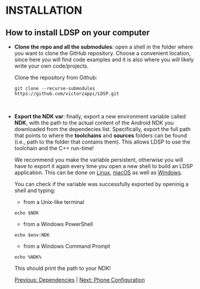 # INSTALLATION
## How to install LDSP on your computer

- **Clone the repo and all the submodules**: open a shell in the folder where you want to clone the GitHub repository. Choose a convenient location, since here you will find code examples and it is also where you will likely write your own code/projects.

  Clone the repository from Github:
  ```console
  git clone --recurse-submodules https://github.com/victorzappi/LDSP.git
  ```
<br>

- **Export the NDK var**: finally, export a new environment variable called **NDK**, with the path to the actual content of the Android NDK you downloaded from the dependecies list. Specifically, export the full path that points to where the **toolchains** and **sources** folders can be found (i.e., path to the folder that contains them). This allows LDSP to use the toolchain and the C++ run-time!

    We recommend you make the variable persistent, otherwise you will have to export it again every time you open a new shell to build an LDSP application. This can be done on [Linux](https://stackoverflow.com/a/13046663), [macOS](https://stackoverflow.com/a/26264408) as well as [Windows](https://windowsreport.com/environment-variables-windows-11/).

    You can check if the variable was successfully exported by openinig a shell and typing:

    - from a Unix-like terminal
    ```console
    echo $NDK
    ```

    - from a Windows PowerShell
    ```console
    echo $env:NDK
    ```

    - from a Windows Command Prompt
    ```console
    echo %NDK%
    ```


  This should print the path to your NDK!

  
  [Previous: Dependencies](1_dependencies.md) | [Next: Phone Configuration](3_phone_config.md)